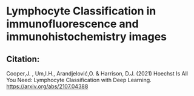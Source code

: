 # Lymphocyte Classification in immunofluorescence and immunohistochemistry images

## Citation:
Cooper,J. , Um,I.H., Arandjelović,O. & Harrison, D.J. (2021)
Hoechst Is All You Need: Lymphocyte Classification with Deep Learning. 
https://arxiv.org/abs/2107.04388
